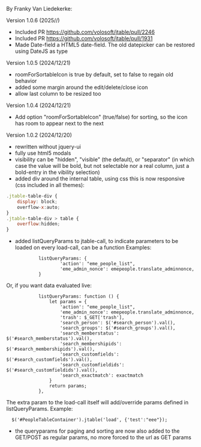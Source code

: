 By Franky Van Liedekerke:

Version 1.0.6 (2025//)
* Included PR https://github.com/volosoft/jtable/pull/2246
* Included PR https://github.com/volosoft/jtable/pull/1931
* Made Date-field a HTML5 date-field. The old datepicker can be restored using DateJS as type

Version 1.0.5 (2024/12/21)
* roomForSortableIcon is true by default, set to false to regain old behavior
* added some margin around the edit/delete/close icon
* allow last column to be resized too

Version 1.0.4 (2024/12/21)
* Add option "roomForSortableIcon" (true/false) for sorting, so the icon has room to appear next to the next

Version 1.0.2 (2024/12/20)
* rewritten without jquery-ui
* fully use html5 modals
* visibility can be "hidden", "visible" (the default), or "separator" (in
which case the value will be bold, but not selectable nor a real column, just
a bold-entry in the vibility selection)
* added div around the internal table, using css this is now responsive (css included in all themes):
```js
.jtable-table-div {
    display: block;
    overflow-x:auto;
}
.jtable-table-div > table {
    overflow:hidden;
}
```
* added listQueryParams to jtable-call, to indicate parameters to be loaded on
every load-call, can be a function
  Examples:
```
            listQueryParams: {
                    'action': "eme_people_list",
                    'eme_admin_nonce': emepeople.translate_adminnonce,
			}
```
  Or, if you want data evaluated live:
```
            listQueryParams: function () {
                let params = {
                    'action': "eme_people_list",
                    'eme_admin_nonce': emepeople.translate_adminnonce,
                    'trash': $_GET['trash'],
                    'search_person': $('#search_person').val(),
                    'search_groups': $('#search_groups').val(),
                    'search_memberstatus': $('#search_memberstatus').val(),
                    'search_membershipids': $('#search_membershipids').val(),
                    'search_customfields': $('#search_customfields').val(),
                    'search_customfieldids': $('#search_customfieldids').val(),
                    'search_exactmatch': exactmatch
                }
                return params;
            },
```
  The extra param to the load-call itself will add/override params defined in
  listQueryParams. Example:
```
  $('#PeopleTableContainer').jtable('load', {'test':"eee"});
```
* the queryparams for paging and sorting are now also added to the GET/POST as
regular params, no more forced to the url as GET params
